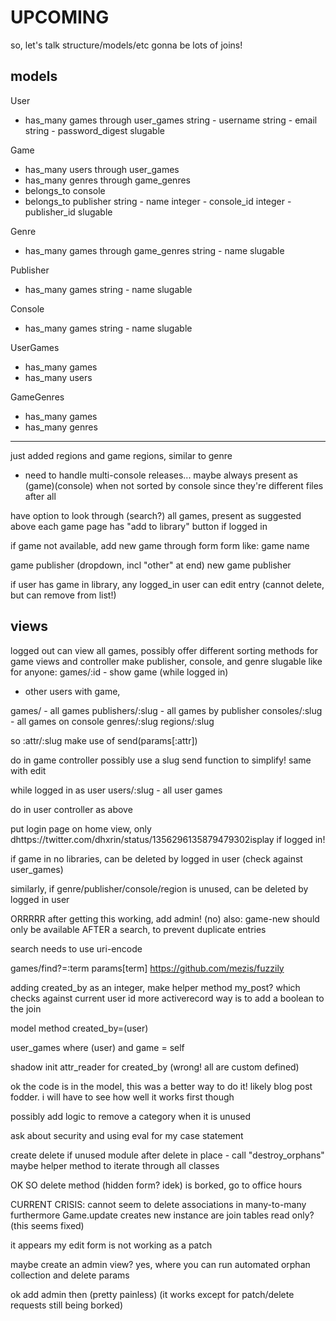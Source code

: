 UPCOMING
===

so, let's talk structure/models/etc
gonna be lots of joins!

## models
User
- has_many games through user_games
string - username
string - email
string - password_digest
slugable

Game
- has_many users through user_games
- has_many genres through game_genres
- belongs_to console
- belongs_to publisher
string - name
integer - console_id
integer - publisher_id
slugable

Genre
- has_many games through game_genres
string - name
slugable

Publisher
- has_many games
string - name
slugable

Console
- has_many games
string - name
slugable

UserGames
- has_many games
- has_many users

GameGenres
- has_many games
- has_many genres

----
just added regions and game regions, similar to genre

* need to handle multi-console releases... maybe always present as (game)(console) when not sorted by console since they're different files after all


have option to look through (search?) all games, present as suggested above
each game page has "add to library" button if logged in

if game not available, add new game through form
form like:
game name

game publisher (dropdown, incl "other" at end)
new game publisher

if user has game in library, any logged_in user can edit entry (cannot delete, but can remove from list!)

## views
logged out can view all games, possibly offer different sorting methods for game views and controller
make publisher, console, and genre slugable
like
for anyone:
games/:id - show game
(while logged in)
- other users with game,


games/ - all games
publishers/:slug - all games by publisher
consoles/:slug - all games on console
genres/:slug
regions/:slug

so :attr/:slug
make use of send(params[:attr])

do in game controller
possibly use a slug send function to simplify!
same with edit

while logged in as user
users/:slug - all user games

do in user controller as above

put login page on home view, only dhttps://twitter.com/dhxrin/status/1356296135879479302isplay if logged in!


if game in no libraries, can be deleted by logged in user
(check against user_games)

similarly, if genre/publisher/console/region is unused, can be deleted by logged in user


ORRRRR
after getting this working, add admin!
(no)
also: game-new should only be available AFTER a search, to prevent duplicate entries

search needs to use uri-encode

games/find?=:term
params[term]
https://github.com/mezis/fuzzily

adding created_by as an integer, make helper method my_post? which checks against current user id
more activerecord way is to add a boolean to the join

model method created_by=(user)

user_games where (user) and game = self

shadow init
attr_reader for created_by (wrong! all are custom defined)

ok the code is in the model, this was a better way to do it! likely blog post fodder.
i will have to see how well it works first though

possibly add logic to remove a category when it is unused

ask about security and using eval for my case statement

create delete if unused module after delete in place - call "destroy_orphans"
maybe helper method to iterate through all classes


OK SO delete method (hidden form? idek) is borked, go to office hours




CURRENT CRISIS:
cannot seem to delete associations in many-to-many
furthermore Game.update creates new instance
are join tables read only? (this seems fixed)

it appears my edit form is not working as a patch

maybe create an admin view? yes, where you can run automated orphan collection and delete params

ok add admin then
(pretty painless)
(it works except for patch/delete requests still being borked)
